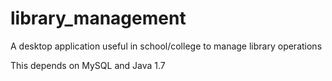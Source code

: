 # library_management
A desktop application useful in school/college to manage library operations

This depends on MySQL and Java 1.7
